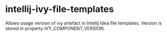 intellij-ivy-file-templates
===========================

Allows usage version of ivy artefact in Intellij Idea file templates.
Version is stored in property IVY_COMPONENT_VERSION.

